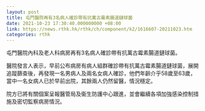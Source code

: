 ```yaml
---
layout: post
title: 屯門醫院再有3名病人確診帶有抗萬古霉素腸道鏈球菌
date: 2021-10-23 17:30:40.000000000 +08:00
link: https://news.rthk.hk/rthk/ch/component/k2/1616607-20211023.htm
categories: rthk
---
```


屯門醫院內科及老人科病房再有3名病人確診帶有抗萬古霉素腸道鏈球菌。

醫院發言人表示，早前公布病房有病人組群確診帶有抗萬古霉素腸道鏈球菌，展開追蹤篩查後，再發現一名男病人及兩名女病人確診，他們年齡介乎58歲至63歲，當中一名女病人已於早前出院，其餘兩人仍然留醫，情況穩定。

院方已將有關個案呈報醫管局及衞生防護中心跟進，並會繼續各項加強感染控制措施及密切監察病房情況。
